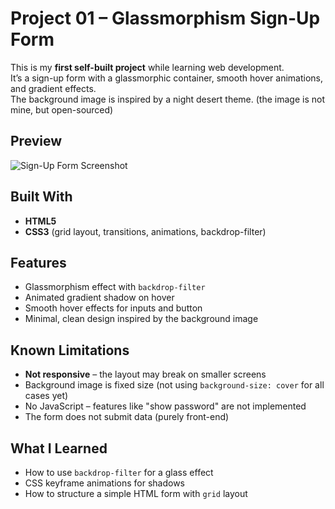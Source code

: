 # Project 01 – Glassmorphism Sign-Up Form

This is my **first self-built project** while learning web development.  
It’s a sign-up form with a glassmorphic container, smooth hover animations, and gradient effects.  
The background image is inspired by a night desert theme. (the image is not mine, but open-sourced)

## Preview
![Sign-Up Form Screenshot](screenshot.png)

## Built With
- **HTML5**
- **CSS3** (grid layout, transitions, animations, backdrop-filter)

## Features
- Glassmorphism effect with `backdrop-filter`
- Animated gradient shadow on hover
- Smooth hover effects for inputs and button
- Minimal, clean design inspired by the background image

## Known Limitations
- **Not responsive** – the layout may break on smaller screens
- Background image is fixed size (not using `background-size: cover` for all cases yet)
- No JavaScript – features like "show password" are not implemented
- The form does not submit data (purely front-end)

## What I Learned
- How to use `backdrop-filter` for a glass effect
- CSS keyframe animations for shadows
- How to structure a simple HTML form with `grid` layout
